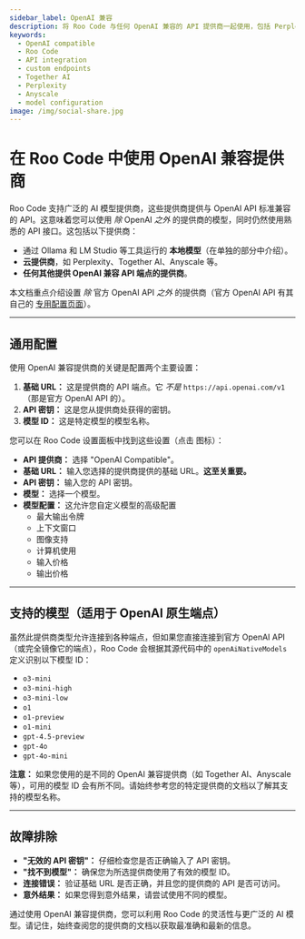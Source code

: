 ```yaml
---
sidebar_label: OpenAI 兼容
description: 将 Roo Code 与任何 OpenAI 兼容的 API 提供商一起使用，包括 Perplexity、Together AI、Anyscale 和自定义端点。
keywords:
  - OpenAI compatible
  - Roo Code
  - API integration
  - custom endpoints
  - Together AI
  - Perplexity
  - Anyscale
  - model configuration
image: /img/social-share.jpg
---
```


# 在 Roo Code 中使用 OpenAI 兼容提供商

Roo Code 支持广泛的 AI 模型提供商，这些提供商提供与 OpenAI API 标准兼容的 API。这意味着您可以使用 *除* OpenAI *之外* 的提供商的模型，同时仍然使用熟悉的 API 接口。这包括以下提供商：

*   通过 Ollama 和 LM Studio 等工具运行的 **本地模型**（在单独的部分中介绍）。
*   **云提供商**，如 Perplexity、Together AI、Anyscale 等。
*   **任何其他提供 OpenAI 兼容 API 端点的提供商**。

本文档重点介绍设置 *除* 官方 OpenAI API *之外* 的提供商（官方 OpenAI API 有其自己的 [专用配置页面](/providers/openai)）。

---

## 通用配置

使用 OpenAI 兼容提供商的关键是配置两个主要设置：

1.  **基础 URL：** 这是提供商的 API 端点。它 *不是* `https://api.openai.com/v1`（那是官方 OpenAI API 的）。
2.  **API 密钥：** 这是您从提供商处获得的密钥。
3.  **模型 ID：** 这是特定模型的模型名称。

您可以在 Roo Code 设置面板中找到这些设置（点击 <Codicon name="gear" /> 图标）：

*   **API 提供商：** 选择 "OpenAI Compatible"。
*   **基础 URL：** 输入您选择的提供商提供的基础 URL。**这至关重要。**
*   **API 密钥：** 输入您的 API 密钥。
*   **模型：** 选择一个模型。
*   **模型配置：** 这允许您自定义模型的高级配置
    - 最大输出令牌
    - 上下文窗口
    - 图像支持
    - 计算机使用
    - 输入价格
    - 输出价格

---

## 支持的模型（适用于 OpenAI 原生端点）

虽然此提供商类型允许连接到各种端点，但如果您直接连接到官方 OpenAI API（或完全镜像它的端点），Roo Code 会根据其源代码中的 `openAiNativeModels` 定义识别以下模型 ID：

*   `o3-mini`
*   `o3-mini-high`
*   `o3-mini-low`
*   `o1`
*   `o1-preview`
*   `o1-mini`
*   `gpt-4.5-preview`
*   `gpt-4o`
*   `gpt-4o-mini`

**注意：** 如果您使用的是不同的 OpenAI 兼容提供商（如 Together AI、Anyscale 等），可用的模型 ID 会有所不同。请始终参考您的特定提供商的文档以了解其支持的模型名称。

---

## 故障排除

*   **"无效的 API 密钥"：** 仔细检查您是否正确输入了 API 密钥。
*   **"找不到模型"：** 确保您为所选提供商使用了有效的模型 ID。
*   **连接错误：** 验证基础 URL 是否正确，并且您的提供商的 API 是否可访问。
*   **意外结果：** 如果您得到意外结果，请尝试使用不同的模型。

通过使用 OpenAI 兼容提供商，您可以利用 Roo Code 的灵活性与更广泛的 AI 模型。请记住，始终查阅您的提供商的文档以获取最准确和最新的信息。
